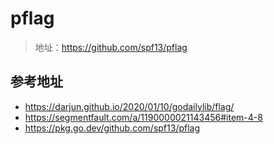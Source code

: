# pflag
> 地址：https://github.com/spf13/pflag

## 参考地址
- https://darjun.github.io/2020/01/10/godailylib/flag/
- https://segmentfault.com/a/1190000021143456#item-4-8
- https://pkg.go.dev/github.com/spf13/pflag